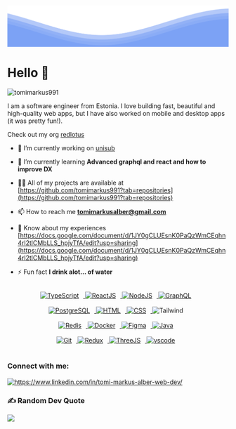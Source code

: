 ![](waves.svg)

<h1 align="left">Hello 👋</h1>

<p align="left"> <img src="https://komarev.com/ghpvc/?username=tomimarkus991&label=Profile%20views&color=4479F0&style=flat" alt="tomimarkus991" /> </p>

I am a software engineer from Estonia. I love building fast, beautiful and high-quality web apps, but I have also worked on mobile and desktop apps (it was pretty fun!).

Check out my org [redlotus](https://github.com/redlotus-io)

- 🔭 I’m currently working on [unisub](https://github.com/tomimarkus991/unisub)

- 🌱 I’m currently learning **Advanced graphql and react and how to improve DX**

- 👨‍💻 All of my projects are available at [https://github.com/tomimarkus991?tab=repositories](https://github.com/tomimarkus991?tab=repositories)

- 📫 How to reach me **tomimarkusalber@gmail.com**

- 📄 Know about my experiences [https://docs.google.com/document/d/1JY0gCLUEsnK0PaQzWmCEqhn4rl2tlCMbLLS_hpjyTfA/edit?usp=sharing](https://docs.google.com/document/d/1JY0gCLUEsnK0PaQzWmCEqhn4rl2tlCMbLLS_hpjyTfA/edit?usp=sharing)

- ⚡ Fun fact **I drink alot... of water**

<br/>

<!-- Icons Resources -->
<!-- https://devicon.dev/ -->
<!-- https://cdn.jsdelivr.net/npm/simple-icons@v3/icons/ -->

<!-- Tech START -->

<div align="center">
  <a href="https://www.typescriptlang.org/" target="_blank" rel="noreferrer">
      <img  alt="TypeScript" height="75px" style="padding-right:10px; ;" src="https://cdn.jsdelivr.net/gh/devicons/devicon/icons/typescript/typescript-plain.svg"/>
  </a>
  <a href="https://reactjs.org/" target="_blank" rel="noreferrer">
      <img  alt="ReactJS" height="75px" style="padding-right:10px;" src="https://cdn.jsdelivr.net/gh/devicons/devicon/icons/react/react-original.svg" />
  </a>
  <a href="https://nodejs.org/en/" target="_blank" rel="noreferrer">
      <img  alt="NodeJS" height="75px" style="padding-right:10px;" src="https://cdn.jsdelivr.net/gh/devicons/devicon/icons/nodejs/nodejs-original.svg"/>
  </a>
  <a href="https://www.graphql.com/" target="_blank" rel="noreferrer">
      <img  alt="GraphQL" height="75px" style="padding-right:10px;" src="https://cdn.jsdelivr.net/gh/devicons/devicon/icons/graphql/graphql-plain.svg"/>
  </a>  
</div>
<br/>
<div align="center">
  <a href="https://www.postgresql.org/" target="_blank" rel="noreferrer">
      <img  alt="PostgreSQL" height="75px" style="padding-right:10px;" src="https://cdn.jsdelivr.net/gh/devicons/devicon/icons/postgresql/postgresql-original.svg"/>
  </a>
  <a href="https://developer.mozilla.org/en-US/docs/Web/HTML" target="_blank" rel="noreferrer">
      <img  alt="HTML" height="75px" style="padding-right:10px;" src="https://cdn.jsdelivr.net/gh/devicons/devicon/icons/html5/html5-original.svg"/>
  </a>
  <a href="https://developer.mozilla.org/en-US/docs/Web/CSS" target="_blank" rel="noreferrer">
      <img alt="CSS" height="75px" style="padding-right:10px;" src="https://cdn.jsdelivr.net/gh/devicons/devicon/icons/css3/css3-original.svg"/>
  </a>
<img alt="Tailwind" height="75px" style="padding-right:10px;"  src="https://cdn.jsdelivr.net/gh/devicons/devicon/icons/tailwindcss/tailwindcss-plain.svg" />     
  </div>
<br/>
          
<div align="center">
  <a href="https://redis.io/" target="_blank" rel="noreferrer">
      <img  alt="Redis" height="75px" style="padding-right:10px;" src="https://cdn.jsdelivr.net/gh/devicons/devicon/icons/redis/redis-original-wordmark.svg"/>
  </a>
  <a href="https://www.docker.com/" target="_blank" rel="noreferrer">
      <img  alt="Docker" height="75px" style="padding-right:10px;" src="https://cdn.jsdelivr.net/gh/devicons/devicon/icons/docker/docker-plain-wordmark.svg"/>
  </a>
  <a href="https://www.figma.com/" target="_blank" rel="noreferrer">
      <img  alt="Figma" height="75px" style="padding-right:10px;" src="https://cdn.jsdelivr.net/gh/devicons/devicon/icons/figma/figma-original.svg"/> 
  </a>
    <a href="https://www.java.com/en/" target="_blank" rel="noreferrer">
      <img  alt="Java" height="75px" style="padding-right:10px;" src="https://cdn.jsdelivr.net/gh/devicons/devicon/icons/java/java-original.svg"/>
  </a>  
</div>

<br/>

<div align="center">
  <a href="https://git-scm.com/" target="_blank" rel="noreferrer">
      <img  alt="Git" height="75px" style="padding-right:10px;" src="https://cdn.jsdelivr.net/gh/devicons/devicon/icons/git/git-original.svg"/>
  </a>
  <a href="https://www.figma.com/" target="_blank" rel="noreferrer">
      <img  alt="Redux" height="75px" style="padding-right:10px;" src="https://cdn.jsdelivr.net/gh/devicons/devicon/icons/redux/redux-original.svg"/> 
  </a>
  <a href="https://www.figma.com/" target="_blank" rel="noreferrer">
      <img  alt="ThreeJS" height="75px" style="padding-right:10px;" src="https://cdn.jsdelivr.net/gh/devicons/devicon/icons/threejs/threejs-original.svg"/> 
  </a>
    <a href="https://code.visualstudio.com/" target="_blank" rel="noreferrer">
      <img  alt="vscode" height="75px" style="padding-right:10px;"src="https://cdn.jsdelivr.net/gh/devicons/devicon/icons/vscode/vscode-original.svg"/>
  </a>
</div>

<!-- Tech END -->

<br>

<h3 align="left">Connect with me:</h3>
<a href="https://linkedin.com/in/https://www.linkedin.com/in/tomi-markus-alber-web-dev/" target="blank"><img align="center" src="https://raw.githubusercontent.com/rahuldkjain/github-profile-readme-generator/master/src/images/icons/Social/linked-in-alt.svg" alt="https://www.linkedin.com/in/tomi-markus-alber-web-dev/" height="30" width="40" /></a>

<br>

### ✍️ Random Dev Quote

![](https://quotes-github-readme.vercel.app/api?type=horizontal&theme=dark)
